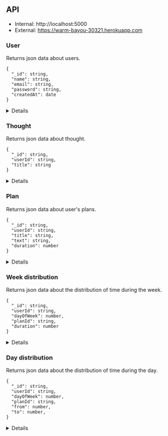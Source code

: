 ## API

- Internal: http://localhost:5000
- External: https://warm-bayou-30321.herokuapp.com

### User

Returns json data about users.

```
{
  "_id": string,
  "name": string,
  "email": string,
  "password": string,
  "createdAt": date
}
```

<details>

- `GET` /api/users
- `GET` /api/users/:id
- `DELETE` /api/users/:id  
- `POST` /api/users/registration
- `POST` /api/users/login
- `POST` /api/users/update

</details>

### Thought

Returns json data about thought.

```
{
  "_id": string,
  "userId": string,
  "title": string
}
```

<details>

- `GET` /api/thoughts/?userId=63dd5008939161908112e05f
  
  Respose
  ```
  [
    {
      "_id": "63dab20a1bad4d34504b5c18",
      "userId": 63dd5008939161908112e05f,
      "title": "Do gym every morning",
      "__v": 0
    },
    {
      "_id": "63dab436cc8fdc25bfe20d39",
      "userId": 63dd5008939161908112e05f,
      "title": "Buy a quadcopter",
      "__v": 0
    }
  ]
  ```
  
- `GET` /api/thoughts/:id
  
  Request
  `/api/thoughts/63dab20a1bad4d34504b5c18`
  
  Respose
  ```
  {
    "_id": "63dab20a1bad4d34504b5c18",
    "userId": 63dd5008939161908112e05f,
    "title": "Do gym every morning",
    "__v": 0
  }
  ```
  
- `POST` /api/thoughts
    
  Request
  ```
  {
    "userId": 63dd5008939161908112e05f,
    "title": "Do gym every morning"
  }
  ```
  
  Respose
  ```
  {
    "_id": "63dab20a1bad4d34504b5c18",
    "userId": 63dd5008939161908112e05f,
    "title": "Do gym every morning",
    "__v": 0
  }
  ```
  
- `POST` /api/thoughts/update
  
  Request
  ```
  {
    "_id": "63de721eb2cdc7d1460b9b08",
    "title": "Work out at the gym every weekend"
  }
  ```
  
  Respose
  ```
  {
    "_id": "63de721eb2cdc7d1460b9b08",
    "userId": 63dd5008939161908112e05f,
    "title": "Work out at the gym every weekend",
    "__v": 0
  }
  ```
  
- `DELETE` /api/thoughts/:id

  Request
  `/api/thoughts/63dab20a1bad4d34504b5c18`
  
  Respose
  ```
  {
    "_id": "63dab20a1bad4d34504b5c18",
    "userId": 63dd5008939161908112e05f,
    "title": "Do gym every morning",
    "__v": 0
  }
  ```
  
- `POST` /api/thought/transferToPlan/?id=63dab20a1bad4d34504b5c18

  Request
  `/api/thought/transferToPlan/?id=63dab20a1bad4d34504b5c18`
  
  Respose
  ```
  {
    "_id": "63dab20a1bad4d34504b5c18",
    "title": "Do gym every morning",
    "text": "",
    "duration": 0
    "__v": 0
  }
  ``` 
  
</details>

### Plan

Returns json data about user's plans.

```
{
  "_id": string,
  "userId": string,
  "title": string,
  "text": string,
  "duration": number
}
```

<details>

- `GET` /api/plans/?userId=''
- `GET` /api/plans/:id
- `POST` /api/plans
- `DELETE` /api/plans/:id
- `PATCH` /api/plans/update

</details>

### Week distribution

Returns json data about the distribution of time during the week.

```
{
  "_id": string,
  "userId": string,
  "dayOfWeek": number,
  "planId": string,
  "duration": number
}
```

<details>

- `GET` /api/weekDistribution/?userId=''
- `POST` /api/weekDistribution
- `DELETE` /api/weekDistribution/:id
- `POST` /api/weekDistribution/update

</details>

### Day distribution

Returns json data about the distribution of time during the day.

```
{
  "_id": string,
  "userId": string,
  "dayOfWeek": number,
  "planId": string,
  "from": number,
  "to": number,
}
```

<details>

- `GET` /api/dayDistribution/?userId=''&dayOfWeek=''
- `POST` /api/weekDistribution
- `DELETE` /api/weekDistribution/:id
- `POST` /api/weekDistribution/update

</details>
